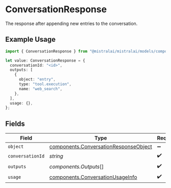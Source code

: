 # ConversationResponse

The response after appending new entries to the conversation.

## Example Usage

```typescript
import { ConversationResponse } from "@mistralai/mistralai/models/components";

let value: ConversationResponse = {
  conversationId: "<id>",
  outputs: [
    {
      object: "entry",
      type: "tool.execution",
      name: "web_search",
    },
  ],
  usage: {},
};
```

## Fields

| Field                                                                                          | Type                                                                                           | Required                                                                                       | Description                                                                                    |
| ---------------------------------------------------------------------------------------------- | ---------------------------------------------------------------------------------------------- | ---------------------------------------------------------------------------------------------- | ---------------------------------------------------------------------------------------------- |
| `object`                                                                                       | [components.ConversationResponseObject](../../models/components/conversationresponseobject.md) | :heavy_minus_sign:                                                                             | N/A                                                                                            |
| `conversationId`                                                                               | *string*                                                                                       | :heavy_check_mark:                                                                             | N/A                                                                                            |
| `outputs`                                                                                      | *components.Outputs*[]                                                                         | :heavy_check_mark:                                                                             | N/A                                                                                            |
| `usage`                                                                                        | [components.ConversationUsageInfo](../../models/components/conversationusageinfo.md)           | :heavy_check_mark:                                                                             | N/A                                                                                            |